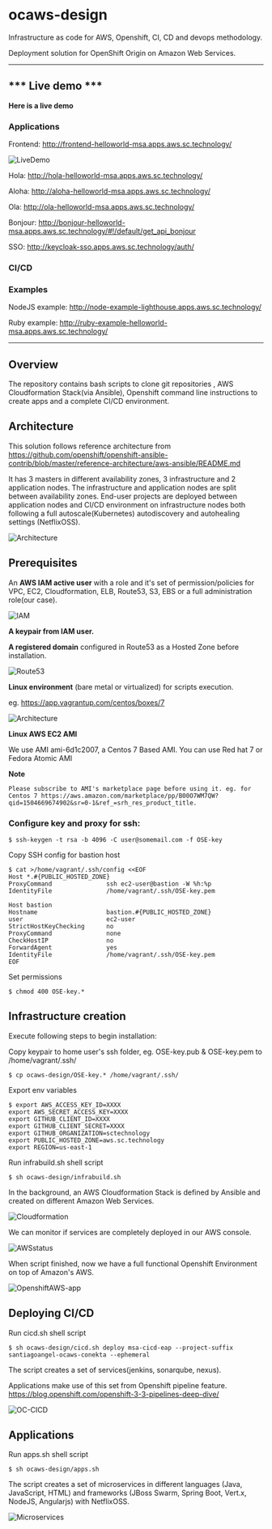 # ocaws-design


Infrastructure as code for AWS, Openshift, CI, CD and devops methodology.


Deployment solution for OpenShift Origin on Amazon Web Services.

*******************

## *** Live demo ***

**Here is a live demo**

### Applications

Frontend:
http://frontend-helloworld-msa.apps.aws.sc.technology/

![LiveDemo](img/livedemo.png)

Hola:
http://hola-helloworld-msa.apps.aws.sc.technology/

Aloha:
http://aloha-helloworld-msa.apps.aws.sc.technology/

Ola:
http://ola-helloworld-msa.apps.aws.sc.technology/

Bonjour:
http://bonjour-helloworld-msa.apps.aws.sc.technology/#!/default/get_api_bonjour

SSO:
http://keycloak-sso.apps.aws.sc.technology/auth/

### CI/CD

### Examples

NodeJS example:
http://node-example-lighthouse.apps.aws.sc.technology/

Ruby example:
http://ruby-example-helloworld-msa.apps.aws.sc.technology/

*******************


## Overview

The repository contains bash scripts to clone git repositories , AWS Cloudformation Stack(via Ansible), Openshift command line instructions to create apps and a complete CI/CD environment.


## Architecture

This solution follows reference architecture from https://github.com/openshift/openshift-ansible-contrib/blob/master/reference-architecture/aws-ansible/README.md

It has 3 masters in different availability zones, 3 infrastructure and 2 application nodes. The infrastructure and application nodes are split between availability zones. End-user projects are deployed between application nodes and CI/CD environment on infrastructure nodes both following a full autoscale(Kubernetes) autodiscovery and autohealing settings (NetflixOSS).

![Architecture](img/arch.jpg)

## Prerequisites

An **AWS IAM active user** with a role and it's set of permission/policies for VPC, EC2, Cloudformation, ELB, Route53, S3, EBS or a full administration role(our case).

![IAM](img/_20170905_183828.JPG)

**A keypair from IAM user.**


**A registered domain** configured in Route53 as a Hosted Zone before installation.



![Route53](img/ocaws-test-screenshotzone.png)

**Linux environment** (bare metal or virtualized) for scripts execution.

eg. https://app.vagrantup.com/centos/boxes/7

![Architecture](img/centos.png)

**Linux AWS EC2 AMI**

We use AMI ami-6d1c2007, a Centos 7 Based AMI. You can use Red hat 7 or Fedora Atomic AMI

**Note**
```
Please subscribe to AMI's marketplace page before using it. eg. for Centos 7 https://aws.amazon.com/marketplace/pp/B00O7WM7QW?qid=1504669674902&sr=0-1&ref_=srh_res_product_title.
  ```


### Configure key and proxy for ssh:

```Shell
$ ssh-keygen -t rsa -b 4096 -C user@somemail.com -f OSE-key
```

Copy SSH config for bastion host

```Shell
$ cat >/home/vagrant/.ssh/config <<EOF
Host *.#{PUBLIC_HOSTED_ZONE}
ProxyCommand               ssh ec2-user@bastion -W %h:%p
IdentityFile               /home/vagrant/.ssh/OSE-key.pem

Host bastion
Hostname                   bastion.#{PUBLIC_HOSTED_ZONE}
user                       ec2-user
StrictHostKeyChecking      no
ProxyCommand               none
CheckHostIP                no
ForwardAgent               yes
IdentityFile               /home/vagrant/.ssh/OSE-key.pem
EOF
```

Set permissions

```Shell
$ chmod 400 OSE-key.*
```

## Infrastructure creation

Execute following steps to begin installation:

Copy keypair to home user's ssh folder, eg. OSE-key.pub & OSE-key.pem to /home/vagrant/.ssh/

```Shell
$ cp ocaws-design/OSE-key.* /home/vagrant/.ssh/
```

Export env variables

```Shell
$ export AWS_ACCESS_KEY_ID=XXXX
export AWS_SECRET_ACCESS_KEY=XXXX
export GITHUB_CLIENT_ID=XXXX
export GITHUB_CLIENT_SECRET=XXXX
export GITHUB_ORGANIZATION=sctechnology
export PUBLIC_HOSTED_ZONE=aws.sc.technology
export REGION=us-east-1
```

Run infrabuild.sh shell script

```Shell
$ sh ocaws-design/infrabuild.sh
```

In the background, an AWS Cloudformation Stack is defined by Ansible and created on different Amazon Web Services.

![Cloudformation](img/ocaws-test-screenshotinfra.png)

We can monitor if services are completely deployed in our AWS console.

![AWSstatus](img/ocaws-test-screenshotec2status.png)

When script finished, now we have a full functional Openshift Environment on top of Amazon's AWS.

![OpenshiftAWS-app](img/openshiftaws-app.png)


## Deploying CI/CD

Run cicd.sh shell script
```Shell
$ sh ocaws-design/cicd.sh deploy msa-cicd-eap --project-suffix santiagoangel-ocaws-conekta --ephemeral 
```

The script creates a set of services(jenkins, sonarqube, nexus).

Applications make use of this set from Openshift pipeline feature. https://blog.openshift.com/openshift-3-3-pipelines-deep-dive/

![OC-CICD](img/cicd-pipeline.png)

## Applications

Run apps.sh shell script
```Shell
$ sh ocaws-design/apps.sh
```

The script creates a set of microservices in different languages (Java, JavaScript, HTML) and frameworks (JBoss Swarm, Spring Boot, Vert.x, NodeJS, Angularjs) with NetflixOSS.

![Microservices](img/frontend.png)




